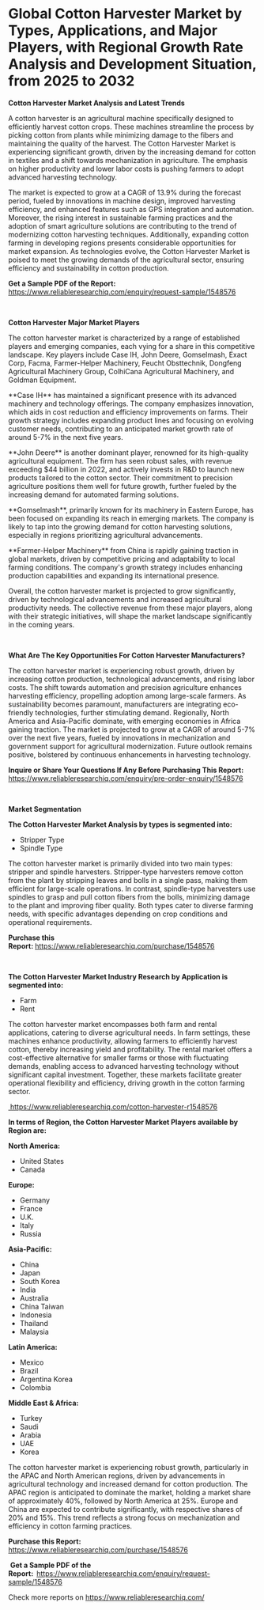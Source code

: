 <p><h1>Global Cotton Harvester Market by Types, Applications, and Major Players, with Regional Growth Rate Analysis and Development Situation, from 2025 to 2032</h1></p><p><strong>Cotton Harvester Market Analysis and Latest Trends</strong></p>
<p><p>A cotton harvester is an agricultural machine specifically designed to efficiently harvest cotton crops. These machines streamline the process by picking cotton from plants while minimizing damage to the fibers and maintaining the quality of the harvest. The Cotton Harvester Market is experiencing significant growth, driven by the increasing demand for cotton in textiles and a shift towards mechanization in agriculture. The emphasis on higher productivity and lower labor costs is pushing farmers to adopt advanced harvesting technology.</p><p>The market is expected to grow at a CAGR of 13.9% during the forecast period, fueled by innovations in machine design, improved harvesting efficiency, and enhanced features such as GPS integration and automation. Moreover, the rising interest in sustainable farming practices and the adoption of smart agriculture solutions are contributing to the trend of modernizing cotton harvesting techniques. Additionally, expanding cotton farming in developing regions presents considerable opportunities for market expansion. As technologies evolve, the Cotton Harvester Market is poised to meet the growing demands of the agricultural sector, ensuring efficiency and sustainability in cotton production.</p></p>
<p><strong>Get a Sample PDF of the Report:&nbsp;</strong> <a href="https://www.reliableresearchiq.com/enquiry/request-sample/1548576?utm_campaign=2325&utm_medium=2&utm_source=Github&utm_content=ia&utm_term=10042025&utm_id=cotton-harvester">https://www.reliableresearchiq.com/enquiry/request-sample/1548576</a></p>
<p>&nbsp;</p>
<p><strong>Cotton Harvester Major Market Players</strong></p>
<p><p>The cotton harvester market is characterized by a range of established players and emerging companies, each vying for a share in this competitive landscape. Key players include Case IH, John Deere, Gomselmash, Exact Corp, Facma, Farmer-Helper Machinery, Feucht Obsttechnik, Dongfeng Agricultural Machinery Group, ColhiCana Agricultural Machinery, and Goldman Equipment.</p><p>**Case IH** has maintained a significant presence with its advanced machinery and technology offerings. The company emphasizes innovation, which aids in cost reduction and efficiency improvements on farms. Their growth strategy includes expanding product lines and focusing on evolving customer needs, contributing to an anticipated market growth rate of around 5-7% in the next five years.</p><p>**John Deere** is another dominant player, renowned for its high-quality agricultural equipment. The firm has seen robust sales, with revenue exceeding $44 billion in 2022, and actively invests in R&D to launch new products tailored to the cotton sector. Their commitment to precision agriculture positions them well for future growth, further fueled by the increasing demand for automated farming solutions.</p><p>**Gomselmash**, primarily known for its machinery in Eastern Europe, has been focused on expanding its reach in emerging markets. The company is likely to tap into the growing demand for cotton harvesting solutions, especially in regions prioritizing agricultural advancements.</p><p>**Farmer-Helper Machinery** from China is rapidly gaining traction in global markets, driven by competitive pricing and adaptability to local farming conditions. The company's growth strategy includes enhancing production capabilities and expanding its international presence.</p><p>Overall, the cotton harvester market is projected to grow significantly, driven by technological advancements and increased agricultural productivity needs. The collective revenue from these major players, along with their strategic initiatives, will shape the market landscape significantly in the coming years.</p></p>
<p>&nbsp;</p>
<p><strong>What Are The Key Opportunities For Cotton Harvester Manufacturers?</strong></p>
<p><p>The cotton harvester market is experiencing robust growth, driven by increasing cotton production, technological advancements, and rising labor costs. The shift towards automation and precision agriculture enhances harvesting efficiency, propelling adoption among large-scale farmers. As sustainability becomes paramount, manufacturers are integrating eco-friendly technologies, further stimulating demand. Regionally, North America and Asia-Pacific dominate, with emerging economies in Africa gaining traction. The market is projected to grow at a CAGR of around 5-7% over the next five years, fueled by innovations in mechanization and government support for agricultural modernization. Future outlook remains positive, bolstered by continuous enhancements in harvesting technology.</p></p>
<p><strong>Inquire or Share Your Questions If Any Before Purchasing This Report:</strong> <a href="https://www.reliableresearchiq.com/enquiry/pre-order-enquiry/1548576?utm_campaign=2325&utm_medium=2&utm_source=Github&utm_content=ia&utm_term=10042025&utm_id=cotton-harvester">https://www.reliableresearchiq.com/enquiry/pre-order-enquiry/1548576</a></p>
<p>&nbsp;</p>
<p><strong>Market Segmentation</strong></p>
<p><strong>The Cotton Harvester Market Analysis by types is segmented into:</strong></p>
<p><ul><li>Stripper Type</li><li>Spindle Type</li></ul></p>
<p><p>The cotton harvester market is primarily divided into two main types: stripper and spindle harvesters. Stripper-type harvesters remove cotton from the plant by stripping leaves and bolls in a single pass, making them efficient for large-scale operations. In contrast, spindle-type harvesters use spindles to grasp and pull cotton fibers from the bolls, minimizing damage to the plant and improving fiber quality. Both types cater to diverse farming needs, with specific advantages depending on crop conditions and operational requirements.</p></p>
<p><strong>Purchase this Report:&nbsp;</strong><a href="https://www.reliableresearchiq.com/purchase/1548576?utm_campaign=2325&utm_medium=2&utm_source=Github&utm_content=ia&utm_term=10042025&utm_id=cotton-harvester">https://www.reliableresearchiq.com/purchase/1548576</a></p>
<p>&nbsp;</p>
<p><strong>The Cotton Harvester Market Industry Research by Application is segmented into:</strong></p>
<p><ul><li>Farm</li><li>Rent</li></ul></p>
<p><p>The cotton harvester market encompasses both farm and rental applications, catering to diverse agricultural needs. In farm settings, these machines enhance productivity, allowing farmers to efficiently harvest cotton, thereby increasing yield and profitability. The rental market offers a cost-effective alternative for smaller farms or those with fluctuating demands, enabling access to advanced harvesting technology without significant capital investment. Together, these markets facilitate greater operational flexibility and efficiency, driving growth in the cotton farming sector.</p></p>
<p><a href="https://www.reliableresearchiq.com/cotton-harvester-r1548576?utm_campaign=2325&utm_medium=2&utm_source=Github&utm_content=ia&utm_term=10042025&utm_id=cotton-harvester">&nbsp;https://www.reliableresearchiq.com/cotton-harvester-r1548576</a></p>
<p><strong>In terms of Region, the Cotton Harvester Market Players available by Region are:</strong></p>
<p>
    <p> <strong> North America: </strong>
        <ul>
            <li>United States</li>
            <li>Canada</li>
        </ul>
        </p> 
    <p> <strong> Europe: </strong>
        <ul>
            <li>Germany</li>
            <li>France</li>
            <li>U.K.</li>
            <li>Italy</li>
            <li>Russia</li>
        </ul>
        </p> 
    <p> <strong> Asia-Pacific: </strong>
        <ul>
            <li>China</li>
            <li>Japan</li>
            <li>South Korea</li>
            <li>India</li>
            <li>Australia</li>
            <li>China Taiwan</li>
            <li>Indonesia</li>
            <li>Thailand</li>
            <li>Malaysia</li>
        </ul>
        </p> 
    <p> <strong> Latin America: </strong>
        <ul>
            <li>Mexico</li>
            <li>Brazil</li>
            <li>Argentina Korea</li>
            <li>Colombia</li>
        </ul>
        </p> 
    <p> <strong> Middle East & Africa: </strong>
        <ul>
            <li>Turkey</li>
            <li>Saudi</li>
            <li>Arabia</li>
            <li>UAE</li>
            <li>Korea</li>
        </ul>
    </p>
    </p>
<p><p>The cotton harvester market is experiencing robust growth, particularly in the APAC and North American regions, driven by advancements in agricultural technology and increased demand for cotton production. The APAC region is anticipated to dominate the market, holding a market share of approximately 40%, followed by North America at 25%. Europe and China are expected to contribute significantly, with respective shares of 20% and 15%. This trend reflects a strong focus on mechanization and efficiency in cotton farming practices.</p></p>
<p><strong>Purchase this Report: </strong><a href="https://www.reliableresearchiq.com/purchase/1548576?utm_campaign=2325&utm_medium=2&utm_source=Github&utm_content=ia&utm_term=10042025&utm_id=cotton-harvester">https://www.reliableresearchiq.com/purchase/1548576</a></p>
<p>&nbsp;<strong>Get a Sample PDF of the Report:&nbsp;&nbsp;</strong><a href="https://www.reliableresearchiq.com/enquiry/request-sample/1548576?utm_campaign=2325&utm_medium=2&utm_source=Github&utm_content=ia&utm_term=10042025&utm_id=cotton-harvester">https://www.reliableresearchiq.com/enquiry/request-sample/1548576</a></p>
<p><strong></strong></p>
<p>Check more reports on <a href="https://www.reliableresearchiq.com/?utm_campaign=2325&utm_medium=2&utm_source=Github&utm_content=ia&utm_term=10042025&utm_id=cotton-harvester">https://www.reliableresearchiq.com/</a></p>